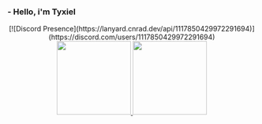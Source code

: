   ### - Hello, i'm Tyxiel
  <div align="center">[![Discord Presence](https://lanyard.cnrad.dev/api/1117850429972291694)](https://discord.com/users/1117850429972291694)</div>

<div align="center">
  <a href="https://github.com/Tyxiel">
    <img height="150em" src="https://github-readme-stats.vercel.app/api?username=Tyxiel&show_icons=true&theme=dark&include_all_commits=true&count_private=true"/>
    <img height="150em" src="https://github-readme-stats.vercel.app/api/top-langs/?username=Tyxiel&layout=compact&langs_count=5&theme=dark"/>
<div>
